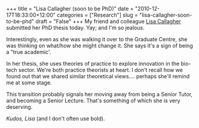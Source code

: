 +++
title = "Lisa Callagher (soon to be PhD)"
date = "2010-12-17T18:33:00+12:00"
categories = ["Research"]
slug = "lisa-callagher-soon-to-be-phd"
draft = "False"
+++
My friend and colleague [Lisa
Callagher](https://web.archive.org/web/20100513124031/https://staff.business.auckland.ac.nz/5272.aspx) submitted
her
PhD thesis today. Yay; and I'm so jealous.

Interestingly, even as she was walking it over to the Graduate Centre,
she was thinking on what/how she might change it. She says it's a sign
of being a "true academic'.

In her thesis, she uses theories of practice to explore innovation in
the bio-tech sector. We're both practice theorists at heart. I don't
recall how we found out that we shared similar theoretical views....
perhaps she'll remind me at some stage.

This transition probably signals her moving away from being a Senior
Tutor, and becoming a Senior Lecture. That's something of which she is
very deserving.

_Kudos, Lisa_ (and I don't often use bold).

